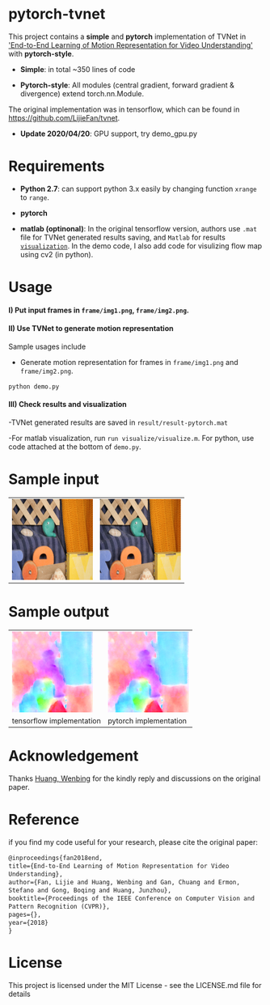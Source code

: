 # pytorch-tvnet
This project contains a **simple** and **pytorch** implementation of TVNet in ['End-to-End Learning of Motion Representation for Video Understanding'](http://lijiefan.me/project_webpage/TVNet_cvpr/papers/TVNet_cvpr.pdf) with **pytorch-style**.

- **Simple**: in total ~350 lines of code

- **Pytorch-style**: All modules (central gradient, forward gradient & divergence) extend torch.nn.Module.

The original implementation was in tensorflow, which can be found in https://github.com/LijieFan/tvnet.

- **Update 2020/04/20**: GPU support, try demo_gpu.py

# Requirements
- **Python 2.7**: can support python 3.x easily by changing function ```xrange``` to ```range```.

- **pytorch** 

- **matlab (optinonal)**: In the original tensorflow version, authors use `.mat` file for TVNet generated results saving, and `Matlab` for results [`visualization`](http://sintel.is.tue.mpg.de). In the demo code, I also add code for visulizing flow map using cv2 (in python).
 
# Usage
#### I) Put input frames in `frame/img1.png`, `frame/img2.png`.
#### II) Use TVNet to generate motion representation

Sample usages include
- Generate motion representation for frames in `frame/img1.png` and `frame/img2.png`.

```
python demo.py
``` 

#### III) Check results and visualization

-TVNet generated results are saved in `result/result-pytorch.mat`

-For matlab visualization, run ```run visualize/visualize.m```. For python, use code attached at the bottom of ```demo.py```.


# Sample input
<table>
<tr>
<td><img src="frame/img1.png" height="160"></td>
<td><img src="frame/img2.png" height="160"></td>
</tr>
</table>

# Sample output
<table>
<tr>
<td><img src="result/result.png" height="160"></td>
<td><img src="result/result-pytorch.png" height="160"></td>
</tr>
<tr>
<td>tensorflow implementation</td>
<td>pytorch implementation</td>
</tr>
</table>

# Acknowledgement
Thanks [Huang, Wenbing](https://sites.google.com/site/wenbinghuangshomepage/) for the kindly reply and discussions on the original paper.

# Reference
if you find my code useful for your research, please cite the original paper:

    @inproceedings{fan2018end,
    title={End-to-End Learning of Motion Representation for Video Understanding},
    author={Fan, Lijie and Huang, Wenbing and Gan, Chuang and Ermon, Stefano and Gong, Boqing and Huang, Junzhou},
    booktitle={Proceedings of the IEEE Conference on Computer Vision and Pattern Recognition (CVPR)},
    pages={},
    year={2018}
	}

# License
This project is licensed under the MIT License - see the LICENSE.md file for details

